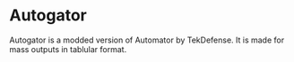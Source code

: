 Autogator
=========

Autogator is a modded version of Automator by TekDefense.  It is made for mass outputs in tablular format.
